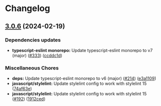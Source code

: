 # Changelog

## [3.0.6](https://github.com/kronostechnologies/standards/compare/eslint-config-typescript-react-v3.0.5...eslint-config-typescript-react-v3.0.6) (2024-02-19)


### Dependencies updates

* **typescript-eslint monorepo:** Update typescript-eslint monorepo to v7 (major) ([#333](https://github.com/kronostechnologies/standards/issues/333)) ([ccddc1d](https://github.com/kronostechnologies/standards/commit/ccddc1d59b9fa44b1290d91b8f48d922df27daa2))


### Miscellaneous Chores

* **deps:** Update typescript-eslint monorepo to v6 (major) ([#214](https://github.com/kronostechnologies/standards/issues/214)) ([e3a1109](https://github.com/kronostechnologies/standards/commit/e3a1109a14e0e20e35661b60dd1f198e06bd4427))
* **javascript/stylelint:** Update stylelint config to work with stylelint 15 ([74af63e](https://github.com/kronostechnologies/standards/commit/74af63eae81047c9bd2ed988a2858b21e74427e1))
* **javascript/stylelint:** Update stylelint config to work with stylelint 15 ([#192](https://github.com/kronostechnologies/standards/issues/192)) ([1912ced](https://github.com/kronostechnologies/standards/commit/1912cedc0474a4ef28a701f80c5f67e994ac670b))
